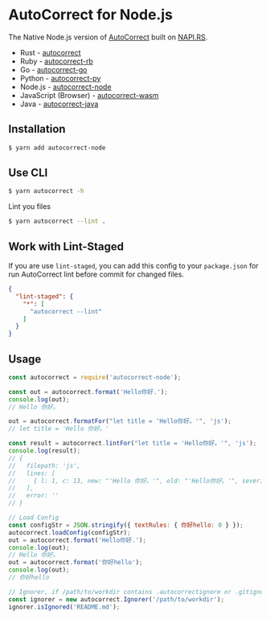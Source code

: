 # AutoCorrect for Node.js

The Native Node.js version of [AutoCorrect](https://github.com/huacnlee/autocorrect) built on [NAPI.RS](https://napi.rs).

- Rust - [autocorrect](https://github.com/huacnlee/autocorrect)
- Ruby - [autocorrect-rb](https://github.com/huacnlee/autocorrect/tree/main/autocorrect-rb)
- Go - [autocorrect-go](https://github.com/longbridgeapp/autocorrect)
- Python - [autocorrect-py](https://github.com/huacnlee/autocorrect/tree/main/autocorrect-py)
- Node.js - [autocorrect-node](https://github.com/huacnlee/autocorrect/tree/main/autocorrect-node)
- JavaScript (Browser) - [autocorrect-wasm](https://github.com/huacnlee/autocorrect/tree/main/autocorrect-wasm)
- Java - [autocorrect-java](https://github.com/huacnlee/autocorrect/tree/main/autocorrect-java)

## Installation

```bash
$ yarn add autocorrect-node
```

## Use CLI

```bash
$ yarn autocorrect -h
```

Lint you files

```bash
$ yarn autocorrect --lint .
```

## Work with Lint-Staged

If you are use `lint-staged`, you can add this config to your `package.json` for run AutoCorrect lint before commit for changed files.

```json
{
  "lint-staged": {
    "*": [
      "autocorrect --lint"
    ]
  }
}
```

## Usage

```js
const autocorrect = require('autocorrect-node');

const out = autocorrect.format('Hello你好.');
console.log(out);
// Hello 你好。

out = autocorrect.formatFor("let title = 'Hello你好。'", 'js');
// let title = 'Hello 你好。'

const result = autocorrect.lintFor("let title = 'Hello你好。'", 'js');
console.log(result);
// {
//   filepath: 'js',
//   lines: [
//     { l: 1, c: 13, new: "'Hello 你好。'", old: "'Hello你好。'", severity: 1 }
//   ],
//   error: ''
// }

// Load Config
const configStr = JSON.stringify({ textRules: { 你好hello: 0 } });
autocorrect.loadConfig(configStr);
out = autocorrect.format('Hello你好.');
console.log(out);
// Hello 你好。
out = autocorrect.format('你好hello');
console.log(out);
// 你好hello

// Ignorer, if /path/to/workdir contains .autocorrectignore or .gitignore
const ignorer = new autocorrect.Ignorer('/path/to/workdir');
ignorer.isIgnored('README.md');
```
